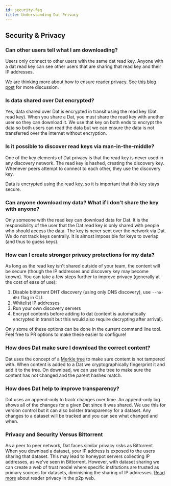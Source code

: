 ```yaml
---
id: security-faq
title: Understanding Dat Privacy
---
```


## Security & Privacy

### Can other users tell what I am downloading? 

Users only connect to other users with the same dat read key. Anyone with a dat read key can see other users that are sharing that read key and their IP addresses.

We are thinking more about how to ensure reader privacy. See [this blog post](https://blog.datproject.org/2016/12/12/reader-privacy-on-the-p2p-web/) for more discussion.

### Is data shared over Dat encrypted?

Yes, data shared over Dat is encrypted in transit using the read key (Dat read key). When you share a Dat, you must share the read key with another user so they can download it. We use that key on both ends to encrypt the data so both users can read the data but we can ensure the data is not transferred over the internet without encryption.

### Is it possible to discover read keys via man-in-the-middle?

One of the key elements of Dat privacy is that the read key is never used in any discovery network. The read key is hashed, creating the discovery key. Whenever peers attempt to connect to each other, they use the discovery key.

Data is encrypted using the read key, so it is important that this key stays secure.

### Can anyone download my data? What if I don't share the key with anyone?

Only someone with the read key can download data for Dat. It is the responsibility of the user that the Dat read key is only shared with people who should access the data. The key is never sent over the network via Dat. We do not track keys centrally. It is almost impossible for keys to overlap (and thus to guess keys).

### How can I create stronger privacy protections for my data?

As long as the read key isn't shared outside of your team, the content will be secure (though the IP addresses and discovery key may become known). You can take a few steps further to improve privacy (generally at the cost of ease of use):

1. Disable bittorrent DHT discovery (using only DNS discovery), use `--no-dht` flag in CLI.
2. Whitelist IP addresses
3. Run your own discovery servers
4. Encrypt contents before adding to dat (content is automatically encrypted in transit but this would also require decrypting after arrival).

Only some of these options can be done in the current command line tool. Feel free to PR options to make these easier to configure!

### How does Dat make sure I download the correct content?

Dat uses the concept of a [Merkle tree](https://en.wikipedia.org/wiki/Merkle_tree) to make sure content is not tampered with. When content is added to a Dat we  cryptographically fingerprint it and add it to the tree. On download, we can use the tree to make sure the content has not changed and the parent hashes match.

### How does Dat help to improve transparency?

Dat uses an append-only to track changes over time. An append-only log shows all of the changes for a given Dat since it was shared. We use this for version control but it can also bolster transparency for a dataset. Any changes to a dataset will be tracked and you can see what changed and when.

### Privacy and Security Versus Bittorrent

As a peer to peer network, Dat faces similar privacy risks as Bittorrent. When you download a dataset, your IP address is exposed to the users sharing that dataset. This may lead to honeypot servers collecting IP addresses, as we've seen in Bittorrent. However, with dataset sharing we can create a web of trust model where specific institutions are trusted as primary sources for datasets, diminishing the sharing of IP addresses. [Read more](https://blog.datproject.org/2016/12/12/reader-privacy-on-the-p2p-web/) about reader privacy in the p2p web.
